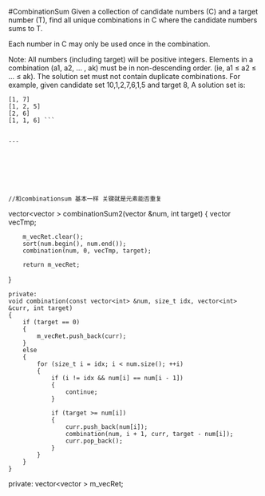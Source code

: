 #CombinationSum
Given a collection of candidate numbers (C) and a target number (T), find all unique combinations in C where the candidate numbers sums to T.

Each number in C may only be used once in the combination.

Note:
All numbers (including target) will be positive integers.
Elements in a combination (a1, a2, … , ak) must be in non-descending order. (ie, a1 ≤ a2 ≤ … ≤ ak).
The solution set must not contain duplicate combinations.
For example, given candidate set 10,1,2,7,6,1,5 and target 8, 
A solution set is: 
```
[1, 7] 
[1, 2, 5] 
[2, 6] 
[1, 1, 6] ```


---







//和combinationsum 基本一样 关键就是元素能否重复
```
vector<vector<int> > combinationSum2(vector<int> &num, int target)
{
        vector<int> vecTmp;
        
        m_vecRet.clear();
        sort(num.begin(), num.end());
        combination(num, 0, vecTmp, target);
        
        return m_vecRet;
}
    
    private:
    void combination(const vector<int> &num, size_t idx, vector<int> &curr, int target)
    {
        if (target == 0)
        {
            m_vecRet.push_back(curr);
        }
        else
        {
            for (size_t i = idx; i < num.size(); ++i)
            {
                if (i != idx && num[i] == num[i - 1])
                {
                    continue;
                }
                
                if (target >= num[i])
                {   
                    curr.push_back(num[i]);
                    combination(num, i + 1, curr, target - num[i]);
                    curr.pop_back();
                }
            }
        }
    }
    
private:
    vector<vector<int> > m_vecRet;
```